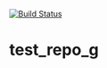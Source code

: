 [![Build Status](https://travis-ci.com/PiniGiovanni/test_repo_g.svg?branch=develop)](https://travis-ci.com/PiniGiovanni/test_repo_g)

# test_repo_g
